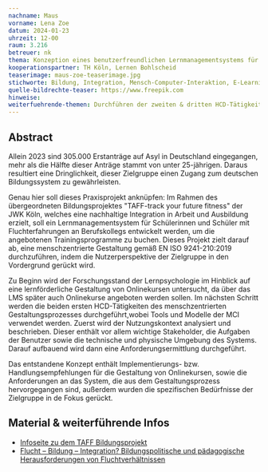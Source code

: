 ```yaml
---
nachname: Maus
vorname: Lena Zoe
datum: 2024-01-23
uhrzeit: 12-00
raum: 3.216
betreuer: nk
thema: Konzeption eines benutzerfreundlichen Lernmanagementsystems für Schülerinnen und Schüler mit Fluchtgeschichte an kölner Berufskollegs
kooperationspartner: TH Köln, Lernen Bohlscheid 
teaserimage: maus-zoe-teaserimage.jpg
stichworte: Bildung, Integration, Mensch-Computer-Interaktion, E-Learning 
quelle-bildrechte-teaser: https://www.freepik.com 
hinweise: 
weiterfuehrende-themen: Durchführen der zweiten & dritten HCD-Tätigkeiten: Gestaltungslösungen entwickeln und evaluieren | Zielgruppenbefragungen an den BKs durchführen |empirische Untersuchung zur Wirksamkeit der Implementierungsempfehlungen für Onlinekurse | Realisierbarkeit mit unterschiedlichen LMS-anbietern (zb.Moodle) testen und analysieren 
---
```


## Abstract

Allein 2023 sind 305.000 Erstanträge auf Asyl in Deutschland eingegangen, mehr als die Hälfte dieser Anträge stammt von unter 25-jährigen. Daraus resultiert eine Dringlichkeit, dieser Zielgruppe einen Zugang zum deutschen Bildungssystem zu gewährleisten.

Genau hier soll dieses Praxisprojekt anknüpfen: Im Rahmen des übergeordneten Bildungsprojektes "TAFF-track your future fitness" der JWK Köln, welches eine nachhaltige Integration in Arbeit und Ausbildung erzielt, soll ein Lernmanagementsystem für Schülerinnen und Schüler mit Fluchterfahrungen an Berufskollegs entwickelt werden, um die angebotenen Trainingsprogramme zu buchen.
Dieses Projekt zielt darauf ab, eine menschzentrierte Gestaltung gemäß EN ISO 9241-210:2019 durchzuführen, indem die Nutzerperspektive der Zielgruppe in den Vordergrund gerückt wird. 

Zu Beginn wird der Forschungsstand der Lernpsychologie im Hinblick auf eine lernförderliche Gestaltung von Onlinekursen untersucht, da über das LMS später auch Onlinekurse angeboten werden sollen.
Im nächsten Schritt werden die beiden ersten HCD-Tätigkeiten des menschzentrierten Gestaltungsprozesses durchgeführt,wobei Tools und Modelle der MCI verwendet werden. Zuerst wird der Nutzungskontext analysiert und beschrieben. Dieser enthält vor allem wichtige Stakeholder, die Aufgaben der Benutzer sowie die technische und physische Umgebung des Systems. Darauf aufbauend wird dann eine Anforderungsermittlung durchgeführt. 

Das entstandene Konzept enthält Implementierungs- bzw. Handlungsempfehlungen für die Gestaltung von Onlinekursen, sowie die Anforderungen an das System, die aus dem Gestaltungsprozess hervorgegangen sind, außerdem wurden die spezifischen Bedürfnisse der Zielgruppe in de Fokus gerückt.

## Material & weiterführende Infos

- [Infoseite zu dem TAFF Bildungsprojekt](https://www.jwk-koeln.de/index.php/taff---track-your-future-fitness.html)
- [Flucht – Bildung – Integration?
  Bildungspolitische und pädagogische Herausforderungen von Fluchtverhältnissen](https://link.springer.com/book/10.1007/978-3-658-23591-8 )
